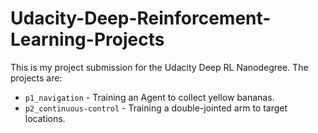 # Udacity-Deep-Reinforcement-Learning-Projects
This is my project submission for the Udacity Deep RL Nanodegree. The projects are:
* `p1_navigation` - Training an Agent to collect yellow bananas. 
* `p2_continuous-control` - Training a double-jointed arm to target locations.
